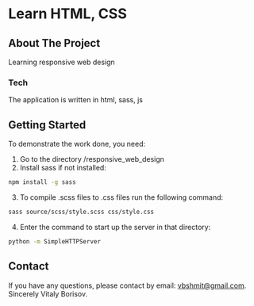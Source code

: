 # Learn HTML, CSS

## About The Project

Learning responsive web design

### Tech

The application is written in html, sass, js

## Getting Started

To demonstrate the work done, you need:

1. Go to the directory /responsive_web_design
2. Install sass if not installed:

```sh
npm install -g sass
```

3. To compile .scss files to .css files run the following command:

```sh
sass source/scss/style.scss css/style.css
```

4. Enter the command to start up the server in that directory:

```sh
python -m SimpleHTTPServer
```

## Contact

If you have any questions, please contact by email: vbshmit@gmail.com.
Sincerely Vitaly Borisov.
